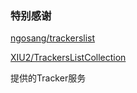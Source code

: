 ### 特别感谢 

[ngosang/trackerslist](https://github.com/ngosang/trackerslist)

[XIU2/TrackersListCollection](https://github.com/XIU2/TrackersListCollection)

提供的Tracker服务
